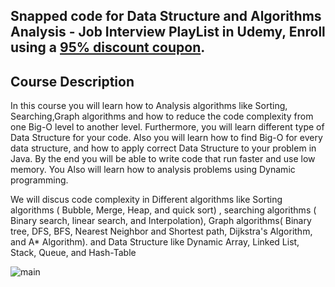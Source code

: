 ## Snapped code for Data Structure and Algorithms Analysis - Job Interview  PlayList in Udemy, Enroll using a [ 95% discount coupon](https://www.udemy.com/course/data-structure-and-algorithms-analysis/?referralCode=D1C3669A1F5ACB502F67). 

 ## Course Description

In this course you will learn how to Analysis algorithms like Sorting, Searching,Graph algorithms and how to reduce the code complexity from one Big-O  level to another level. Furthermore, you will learn different type of Data Structure for your code. Also you will learn how to find Big-O for every data structure, and how to apply  correct Data Structure to your problem in Java. By the end you will be able to write code that run faster and use low memory. You Also will learn  how to analysis problems using Dynamic programming. 

We will discus code complexity in Different algorithms like Sorting algorithms ( Bubble, Merge, Heap, and quick sort) , searching algorithms ( Binary search, linear search, and Interpolation), Graph algorithms( Binary tree, DFS, BFS, Nearest Neighbor and Shortest path, Dijkstra's Algorithm, and A* Algorithm). and Data Structure like Dynamic Array, Linked List, Stack, Queue, and Hash-Table


![main](http://attach.alruabye.net/dsa/dsa.jpg)
